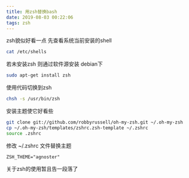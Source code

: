 ```yaml
---
title: 用zsh替换bash
date: 2019-08-03 00:22:06
tags: zsh
---
```

zsh貌似好看一点
先查看系统当前安装的shell

``` bash
cat /etc/shells
```

若未安装zsh
则通过软件源安装
debian下

``` bash
sudo apt-get install zsh
```

使用代码切换到zsh


``` bash
chsh -s /usr/bin/zsh
```

安装主题使它好看些


``` bash
git clone git://github.com/robbyrussell/oh-my-zsh.git ~/.oh-my-zsh
cp ~/.oh-my-zsh/templates/zshrc.zsh-template ~/.zshrc
source .zshrc
```

修改 ~/.zshrc 文件替换主题

```
ZSH_THEME="agnoster"
```

关于zsh的使用暂且告一段落了
